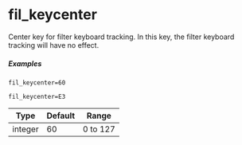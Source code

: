 # fil_keycenter

Center key for filter keyboard tracking. In this key, the filter keyboard
tracking will have no effect.

##### Examples

```
fil_keycenter=60

fil_keycenter=E3
```

| Type    | Default | Range    |
| ---     | ---     | ---      |
| integer | 60      | 0 to 127 |
